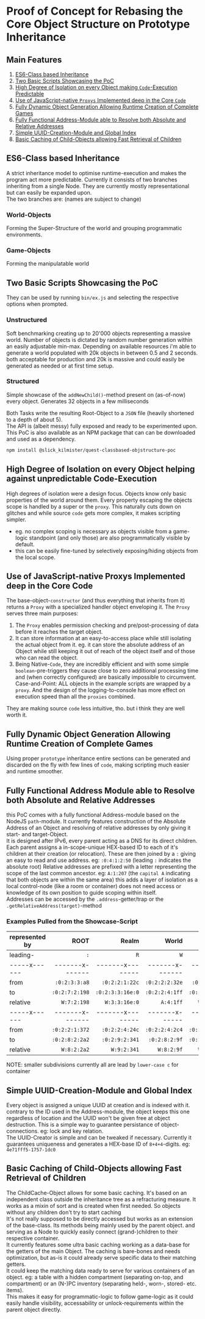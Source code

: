 # Proof of Concept for Rebasing the Core Object Structure on Prototype Inheritance


## Main Features

1. [ES6-Class based Inheritance][1]
2. [Two Basic Scripts Showcasing the PoC][2]
3. [High Degree of Isolation on every Object making `Code`-Execution Predictable][3]
4. [Use of JavaScript-native `Proxys` Implemented deep in the Core `Code`][4]
5. [Fully Dynamic Object Generation Allowing Runtime Creation of Complete Games][5]
6. [Fully Functional Address-Module able to Resolve both Absolute and Relative Addresses][6]
7. [Simple UUID-Creation-Module and Global Index][7]
8. [Basic Caching of Child-Objects allowing Fast Retrieval of Children][8]

[1]:<#es6-class-based-inheritance>
[2]:<#two-basic-scripts-showcasing-the-poc>
[3]:<#High-Degree-of-Isolation-on-every-Object-helping-against-unpredictable-Code-Execution>
[4]:<#use-of-javascript-native-proxys-implemented-deep-in-the-core-code>
[5]:<#fully-dynamic-object-generation-allowing-runtime-creation-of-complete-games>
[6]:<#fully-functional-address-module-able-to-resolve-both-absolute-and-relative-addresses>
[7]:<#simple-uuid-creation-module-and-global-index>
[8]:<#basic-caching-of-child-objects-allowing-fast-retrieval-of-children>


## ES6-Class based Inheritance

A strict inheritance model to optimise runtime-execution and makes the program act
more predictable. Currently it consists of two branches inheriting from a single
Node. They are currently mostly representational but can easily be expanded
upon.  
The two branches are: (names are subject to change)


### World-Objects

Forming the Super-Structure of the world and grouping programmatic environments.


### Game-Objects


Forming the manipulatable world


## Two Basic Scripts Showcasing the PoC

They can be used by running `bin/ex.js` and selecting the respective options when
prompted.


### Unstructured

Soft benchmarking creating up to 20'000 objects representing a massive
world. Number of objects is dictated by random number generation within an
easily adjustable min-max. Depending on available resources i'm able to
generate a world populated with 20k objects in between 0.5 and 2 seconds.
both acceptable for production and 20k is massive and could easily be
generated as needed or at first time setup.


### Structured

Simple showcase of the `addNewChild()`-method present on (as-of-now) every
object. Generates 32 objects in a few milliseconds


Both Tasks write the resulting Root-Object to a `JSON` file (heavily shortened to
a depth of about 5).  
The API is (albeit messy) fully exposed and ready to be experimented upon. This
PoC is also available as an NPM package that can can be downloaded and used as
a dependency.

```sh
npm install @slick_kilmister/quest-classbased-objstructure-poc
```


## High Degree of Isolation on every Object helping against unpredictable Code-Execution

High degrees of isolation were a design focus. Objects know only basic
properties of the world around them. Every property escaping the objects scope
is handled by a super or the `proxy`. This naturally cuts down on glitches and
while source `code` gets more complex, it makes scripting simpler.

- eg. no complex scoping is necessary as objects visible from a game-logic
  standpoint (and only those) are also programmatically visible by default.
- this can be easily fine-tuned by selectively exposing/hiding objects from the
  local scope.


## Use of JavaScript-native Proxys Implemented deep in the Core Code

The base-object-`constructor` (and thus everything that inherits from it)
returns a `Proxy` with a specialized handler object enveloping it.
The `Proxy` serves three main purposes:

1. The `Proxy` enables permission checking and pre/post-processing of data before it reaches
   the target object.
2. It can store information at an easy-to-access place while still isolating the
   actual object from it. eg. it can store the absolute address of an Object
   while still keeping it out of reach of the object itself and of those who can
   read the object.
3. Being Native-`Code`, they are incredibly efficient and with some simple
   `boolean`-pre-triggers they cause close to zero additional processing time and
   (when correctly configured) are basically impossible to circumvent.  
   Case-and-Point: ALL objects in the example scripts are wrapped by a
   `proxy`.
   And the design of the logging-to-console has more effect on execution speed than all
   the `proxies` combined.

They are making source `code` less intuitive, tho. but i think they are well worth
it.


## Fully Dynamic Object Generation Allowing Runtime Creation of Complete Games

Using proper `prototype` inheritance entire sections can be generated and
discarded on the fly with few lines of `code`, making scripting much easier and
runtime smoother.


## Fully Functional Address Module able to Resolve both Absolute and Relative Addresses

this PoC comes with a fully functional Address-module based on the NodeJS
`path`-module. It currently features construction of the Absolute Address of an
Object and resolving of relative addresses by only giving it start- and
target-Object.  
It is designed after IPv6, every parent acting as a DNS for its direct children.
Each parent assigns a in-scope-unique HEX-based ID to each of it's children at their
creation (or relocation). These are then joined by a `:` giving an easy to read
and use address. eg: `:0:4:1:2:50` (leading `:` indicates the absolute root)
Relative addresses are prefixed with a letter representing the scope of the last
common ancestor. eg: `A:1:207` (the `capital A` indicating that both objects are
within the same area) this adds a layer of isolation as a local control-node
(like a room or container) does not need access or knowledge of its own
position to guide scoping within itself.  
Addresses can be accessed by the `.address`-getter/trap or
the `.getRelativeAddress(target)`-method


### Examples Pulled from the Showcase-Script

| represented by |            ROOT |            Realm |           World |           Area |           room |
|----------------|----------------:|-----------------:|----------------:|---------------:|---------------:|
| leading-       |             `:` |              `R` |             `W` |            `A` |            `r` |
| -----x------   | -------x------- | -------x-------- | -------x------- | -------x------ | -------x------ |
| from           |   `:0:2:3:3:a8` |   `:0:2:2:1:22c` |  `:0:2:2:2:32e` |  `:0:2:2:4:52` | `:0:2:7:1:1d0` |
| to             |  `:0:2:7:2:198` | `:0:2:3:3:16e:0` |  `:0:2:2:4:1ff` | `:0:2:9:1:362` | `:0:2:a:2:335` |
| relative       |     `W:7:2:198` |  ` W:3:3:16e:0 ` |       `A:4:1ff` |    `W:9:1:362` |    `W:a:2:335` |
| -----x------   | -------x------- | -------x-------- |  -------x------ | -------x------ | -------x------ |
| from           |  `:0:2:2:1:372` |   `:0:2:2:4:24c` |  `:0:2:2:4:2c4` | `:0:2:2:3:114` | `:0:2:2:3:1bb` |
| to             |  `:0:2:8:2:2a2` |   `:0:2:9:2:341` |   `:0:2:8:2:9f` | `:0:2:a:1:36f` |  `:0:2:8:2:fb` |
| relative       |     `W:8:2:2a2` |      `W:9:2:341` |      `W:8:2:9f` |    `W:a:1:36f` |     `W:8:2:fb` |

NOTE: smaller subdivisions currently all are lead by `lower-case c` for container


## Simple UUID-Creation-Module and Global Index

Every object is assigned a unique UUID at creation and is indexed with it.
contrary to the ID used in the Address-module, the object keeps this one
regardless of location and the UUID won't be given free at object destruction.
This is a simple way to guarantee persistance of object-connections. eg: lock
and key relation.  
The UUID-Creator is simple and can be tweaked if necessary. Currently it
guarantees uniqueness and generates a HEX-base ID of `8+4+4`-digits.
eg: `4e71fff5-1757-1dc0`


## Basic Caching of Child-Objects allowing Fast Retrieval of Children

The ChildCache-Object allows for some basic caching. It's based on an
independent class outside the inheritance tree as a refracturing measure.
It works as a mixin of sort and is created when first needed. So objects without
any children don't try to start caching  
It's not really supposed to be directly accessed but works as an extension of
the base-class. Its methods being mainly used by the parent object. and serving
as a Node to quickly easily connect (grand-)children to their respective
container.  
It currently features some ultra basic caching working as a data-base for the
getters of the main Object. The caching is bare-bones and needs optimization,
but as-is it could already serve specific data to their matching getters.  
It could keep the matching data ready to serve for various containers of an
object. eg: a table with a hidden compartment (separating on-top, and
compartment) or an (N-)PC inventory (separating held-, worn-, stored- etc. items).  
This makes it easy for programmatic-logic to follow game-logic as it could
easily handle visibility, accessability or unlock-requirements within the parent object directly.
